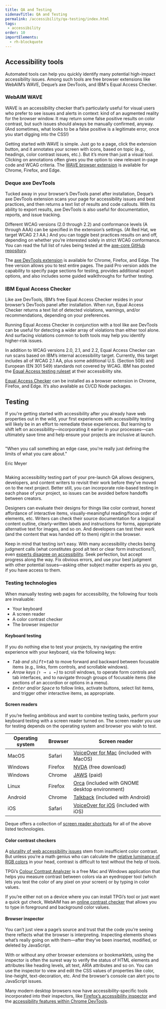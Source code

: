 ```yaml
---
title: QA and Testing
sidenavTitle: QA and Testing
permalink: /accessibility/qa-testing/index.html
tags: 
 - accessibility
order: 10
importElements:
  - rh-blockquote
---
```


<style>
    rh-blockquote {
        display: block;
        margin-block: 2em !important;
        max-width: 36em;
    }
</style>

## Accessibility tools

Automated tools can help you quickly identify many potential high-impact accessibility issues. Among such tools are free browser extensions like WebAIM’s WAVE, Deque’s axe DevTools, and IBM's Equal Access Checker.


### WebAIM WAVE

WAVE is an accessibility checker that’s particularly useful for visual users who prefer to see issues and alerts in context: kind of an augmented reality for the browser window. It may return some false positive results on color contrast, but such issues should always be manually confirmed, anyway. (And sometimes, what looks to be a false positive is a legitimate error, once you start digging into the CSS!)

Getting started with WAVE is simple. Just go to a page, click the extension button, and it annotates your screen with icons, based on topic (e.g., headings, color contrast issues, etc.). But it’s more than just a visual tool. Clicking on annotations often gives you the option to view relevant in-page code and WCAG criteria.
The [WAVE browser extension](https://wave.webaim.org/) is available for Chrome, Firefox, and Edge.


### Deque axe DevTools

Tucked away in your browser’s DevTools panel after installation, Deque’s axe DevTools extension scans your page for accessibility issues and best practices, and then returns a text list of results and code callouts. With its ability to export results, axe DevTools is also useful for documentation, reports, and issue tracking.

Different WCAG versions (2.0 through 2.2) and conformance levels (A through AAA) can be specified in the extension’s settings. (At Red Hat, we target WCAG 2.1 AA.) And you can toggle best practices results on and off, depending on whether you’re interested solely in strict WCAG conformance. You can read the full list of rules being tested at the [axe-core GitHub repository](https://github.com/dequelabs/axe-core/blob/develop/doc/rule-descriptions.md).

The [axe DevTools extension](https://www.deque.com/axe/devtools/) is available for Chrome, Firefox, and Edge. The free version allows you to test entire pages. The paid Pro version adds the capability to specify page sections for testing, provides additional export options, and also includes some guided walkthroughs for further testing.


### IBM Equal Access Checker

Like axe DevTools, IBM’s free Equal Access Checker resides in your browser’s DevTools panel after installation. When run, Equal Access Checker returns a text list of detected violations, warnings, and/or recommendations, depending on your preferences.

Running Equal Access Checker in conjunction with a tool like axe DevTools can be useful for detecting a wider array of violations than either tool alone. And surfacing violations common to both tools may help you identify higher-risk issues.

In addition to WCAG versions 2.0, 2.1, and 2.2, Equal Access Checker can run scans based on IBM’s internal accessibility target. Currently, this target includes all of WCAG 2.1 AA, plus some additional U.S. (Section 508) and European (EN 301 549) standards not covered by WCAG. IBM has posted the [Equal Access testing ruleset](https://www.ibm.com/able/requirements/checker-rule-sets) at their accessibility site.

[Equal Access Checker](https://www.ibm.com/able/toolkit/tools/#develop) can be installed as a browser extension in Chrome, Firefox, and Edge. It’s also available as CI/CD Node packages.


## Testing

If you're getting started with accessibility after you already have web properties out in the wild, your first experiences with accessibility testing will likely be in an effort to remediate these experiences. But learning to shift left on accessibility—incorporating it earlier in your processes—can ultimately save time and help ensure your projects are inclusive at launch.

<rh-blockquote>
    <p>"When you call something an edge case, you're really just defining the limits of what you care about."</p>
    <span slot="author">Eric Meyer</span>
</rh-blockquote>

Making accessibility testing part of your pre-launch QA allows designers, developers, and content writers to revisit their work before they’ve moved on to the next project. Better still, you can incorporate role-based testing in each phase of your project, so issues can be avoided before handoffs between creators.

Designers can evaluate their designs for things like color contrast, honest affordance of interactive items, visually-meaningful reading/focus order of elements, etc. Writers can check their source documentation for a logical content outline, clearly-written labels and instructions for forms, appropriate alternative text for images, and so on. And developers can test their work (and the content that was handed off to them) right in the browser.

Keep in mind that testing isn’t easy. With many accessibility checks being judgment calls (what constitutes good alt text or clear form instructions?), even [experts disagree on accessibility](https://www.w3.org/TR/accessibility-conformance-challenges/#themes-from-research). Seek perfection, but accept progress along the way. Fix obvious errors, and use your best judgment with other potential issues—asking other subject matter experts as you go, if you have access to them.


### Testing technologies

When manually testing web pages for accessibility, the following four tools are invaluable:
- Your keyboard
- A screen reader
- A color contrast checker
- The browser inspector


#### Keyboard testing

If you do nothing else to test your projects, try navigating the entire experience with your keyboard, via the following keys:
- *<kbd>Tab</kbd> and <kbd>shift+tab</kbd>* to move forward and backward between focusable items (e.g., links, form controls, and scrollable windows).
- *Arrow keys (<kbd>↑ → ↓ ←</kbd>)* to scroll windows, to operate form controls and tab interfaces, and to navigate through groups of focusable items (like sections of an accordion or options in a menu).
- *<kbd>Enter</kbd> and/or <kbd>Space</kbd>* to follow links, activate buttons, select list items, and trigger other interactive items, as appropriate.


#### Screen readers

If you’re feeling ambitious and want to combine testing tasks, perform your keyboard testing with a screen reader turned on.  The screen reader you use for testing depends on the operating system and browser you wish to test. 

| Operating system | Browser | Screen reader                                                                                                                    |
| ---------------- | ------- | -------------------------------------------------------------------------------------------------------------------------------- |
| MacOS            | Safari  | [VoiceOver for Mac](https://support.apple.com/guide/voiceover/turn-voiceover-on-or-off-vo2682/mac) (included with MacOS)         |
| Windows          | Firefox | [NVDA](https://www.nvaccess.org/download/) (free download)                                                                       |
| Windows          | Chrome  | [JAWS](https://www.freedomscientific.com/products/software/jaws/) (paid)                                                         |
| Linux            | Firefox | [Orca](https://help.gnome.org/users/orca/stable/index.html.en)  (included with GNOME desktop environment)                        |
| Android          | Chrome  | [Talkback](https://support.google.com/accessibility/android/answer/6283677?hl=en&ref_topic=10601571&sjid=4695144848639410734-NC) (included with Android)|
| iOS              | Safari  | [VoiceOver for iOS](https://support.apple.com/en-sa/guide/iphone/iph3e2e415f/ios) (included with iOS) |

Deque offers a collection of [screen reader shortcuts](https://dequeuniversity.com/screenreaders/) for all of the above listed technologies.


#### Color contrast checkers

A [plurality of web accessibility issues](https://webaim.org/projects/million/#contrast) stem from insufficient color contrast. But unless you’re a math genius who can calculate the [relative luminance of RGB colors](https://www.w3.org/TR/WCAG21/#dfn-relative-luminance) in your head, contrast is difficult to test without the help of tools.

TPGi’s [Colour Contrast Analyzer](https://www.tpgi.com/color-contrast-checker/) is a free Mac and Windows application that helps you measure contrast between colors via an eyedropper tool (which lets you test the color of any pixel on your screen) or by typing in color values.

If you’re either not on a device where you can install TPGi’s tool or just want a quick gut check, WebAIM has an [online contrast checker](https://webaim.org/resources/contrastchecker/) that allows you to type in foreground and background color values.


#### Browser inspector

You can’t just view a page’s source and trust that the code you’re seeing there reflects what the browser is interpreting. Inspecting elements shows what’s really going on with them—after they’ve been inserted, modified, or deleted by JavaScript.

With or without any other browser extensions or bookmarklets, using the inspector is often the surest way to verify the status of HTML elements and attributes like heading levels, alt text, ARIA attributes and so on. You can use the inspector to view and edit the CSS values of properties like color, line-height, text-decoration, etc. And the browser’s console can alert you to JavaScript issues.

Many modern desktop browsers now have accessibility-specific tools incorporated into their inspectors, like [Firefox’s accessibility inspector](https://firefox-source-docs.mozilla.org/devtools-user/accessibility_inspector/) and the [accessibility features within Chrome DevTools](https://developer.chrome.com/docs/devtools/accessibility/reference/).
